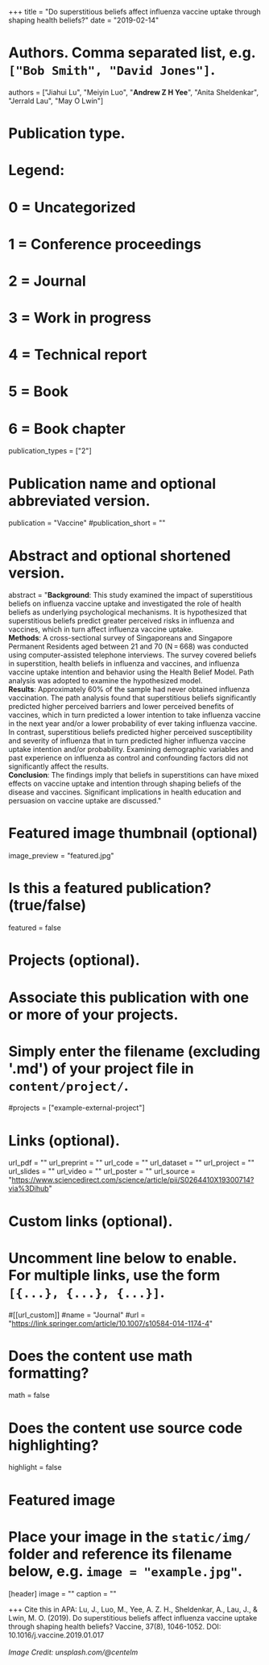 +++
title = "Do superstitious beliefs affect influenza vaccine uptake through shaping health beliefs?"
date = "2019-02-14"

# Authors. Comma separated list, e.g. `["Bob Smith", "David Jones"]`.

authors = ["Jiahui Lu", "Meiyin Luo", "**Andrew Z H Yee**", "Anita Sheldenkar", "Jerrald Lau", "May O Lwin"]

# Publication type.
# Legend:
# 0 = Uncategorized
# 1 = Conference proceedings
# 2 = Journal
# 3 = Work in progress
# 4 = Technical report
# 5 = Book
# 6 = Book chapter
publication_types = ["2"]

# Publication name and optional abbreviated version.
publication = "Vaccine"
#publication_short = ""

# Abstract and optional shortened version.

abstract = "**Background**: This study examined the impact of superstitious beliefs on influenza vaccine uptake and investigated the role of health beliefs as underlying psychological mechanisms. It is hypothesized that superstitious beliefs predict greater perceived risks in influenza and vaccines, which in turn affect influenza vaccine uptake. <br/> **Methods**: A cross-sectional survey of Singaporeans and Singapore Permanent Residents aged between 21 and 70 (N = 668) was conducted using computer-assisted telephone interviews. The survey covered beliefs in superstition, health beliefs in influenza and vaccines, and influenza vaccine uptake intention and behavior using the Health Belief Model. Path analysis was adopted to examine the hypothesized model. <br/> **Results**: Approximately 60% of the sample had never obtained influenza vaccination. The path analysis found that superstitious beliefs significantly predicted higher perceived barriers and lower perceived benefits of vaccines, which in turn predicted a lower intention to take influenza vaccine in the next year and/or a lower probability of ever taking influenza vaccine. In contrast, superstitious beliefs predicted higher perceived susceptibility and severity of influenza that in turn predicted higher influenza vaccine uptake intention and/or probability. Examining demographic variables and past experience on influenza as control and confounding factors did not significantly affect the results. <br/> **Conclusion**: The findings imply that beliefs in superstitions can have mixed effects on vaccine uptake and intention through shaping beliefs of the disease and vaccines. Significant implications in health education and persuasion on vaccine uptake are discussed."

# Featured image thumbnail (optional)
image_preview = "featured.jpg"

# Is this a featured publication? (true/false)
featured = false

# Projects (optional).
#   Associate this publication with one or more of your projects.
#   Simply enter the filename (excluding '.md') of your project file in `content/project/`.
#projects = ["example-external-project"]

# Links (optional).
url_pdf = ""
url_preprint = ""
url_code = ""
url_dataset = ""
url_project = ""
url_slides = ""
url_video = ""
url_poster = ""
url_source = "https://www.sciencedirect.com/science/article/pii/S0264410X19300714?via%3Dihub"

# Custom links (optional).
#   Uncomment line below to enable. For multiple links, use the form `[{...}, {...}, {...}]`.
#[[url_custom]]
#name = "Journal"
#url = "https://link.springer.com/article/10.1007/s10584-014-1174-4"

# Does the content use math formatting?
math = false

# Does the content use source code highlighting?
highlight = false
  
# Featured image
# Place your image in the `static/img/` folder and reference its filename below, e.g. `image = "example.jpg"`.
[header]
image = ""
caption = ""

+++
Cite this in APA: Lu, J., Luo, M., Yee, A. Z. H., Sheldenkar, A., Lau, J., & Lwin, M. O. (2019). Do superstitious beliefs affect influenza vaccine uptake through shaping health beliefs? Vaccine, 37(8), 1046-1052. DOI: 10.1016/j.vaccine.2019.01.017
<br/>
<br/>
_Image Credit: unsplash.com/@centelm_
